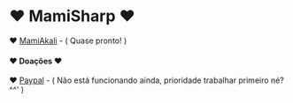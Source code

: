 # ♥ MamiSharp ♥

 ♥ [MamiAkali](https://github.com/MamiSharp/LeagueSharp) - ( Quase pronto! )
 
#### ♥ Doações ♥

♥ [Paypal](https://www.joduska.me/forum/user/1631-mamisharp/) - ( Não está funcionando ainda, prioridade trabalhar primeiro né? ^^' )
